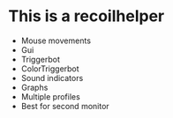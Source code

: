 # This is a recoilhelper  

  - Mouse movements
  - Gui
  - Triggerbot
  - ColorTriggerbot
  - Sound indicators
  - Graphs
  - Multiple profiles
  - Best for second monitor